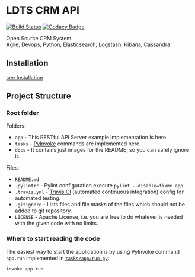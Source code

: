 # LDTS CRM API

[![Build Status](https://travis-ci.org/skalpel-tech/ldtscrm.svg?branch=master)](https://travis-ci.org/skalpel-tech/ldtscrm)
[![Codacy Badge](https://api.codacy.com/project/badge/Grade/cd69f740d0d144a79d2cccb023096261)](https://app.codacy.com/app/cedar-technologies/ldtscrm?utm_source=github.com&utm_medium=referral&utm_content=skalpel-tech/ldtscrm&utm_campaign=Badge_Grade_Settings)

Open Source CRM System  
Agile, Devops, Python, Elasticsearch, Logstash, Kibana, Cassandra

## Installation

[see Installation](/app/README.md)

## Project Structure

### Root folder

Folders:

* `app` - This RESTful API Server example implementation is here.
* `tasks` - [PyInvoke](http://www.pyinvoke.org/) commands are implemented here.
* `docs` - It contains just images for the README, so you can safely ignore it.

Files:

* `README.md`
* `.pylintrc` - Pylint configuration execute `pylint --disable=fixme app`
* `.travis.yml` - [Travis CI](https://travis-ci.org/) (automated continuous
  integration) config for automated testing.
* `.gitignore` - Lists files and file masks of the files which should not be
  added to git repository.
* `LICENSE` - Apache License, i.e. you are free to do whatever is needed with the
  given code with no limits.

### Where to start reading the code

The easiest way to start the application is by using PyInvoke command `app.run`
implemented in [`tasks/app/run.py`](tasks/app/run.py):

```bash
invoke app.run
```
